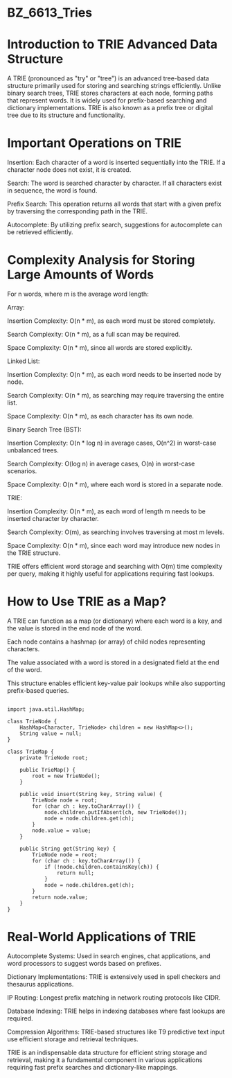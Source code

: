 # BZ_6613_Tries

# Introduction to TRIE Advanced Data Structure

A TRIE (pronounced as "try" or "tree") is an advanced tree-based data structure primarily used for storing and searching strings efficiently. Unlike binary search trees, TRIE stores characters at each node, forming paths that represent words. It is widely used for prefix-based searching and dictionary implementations. TRIE is also known as a prefix tree or digital tree due to its structure and functionality.

# Important Operations on TRIE

Insertion: Each character of a word is inserted sequentially into the TRIE. If a character node does not exist, it is created.

Search: The word is searched character by character. If all characters exist in sequence, the word is found.


Prefix Search: This operation returns all words that start with a given prefix by traversing the corresponding path in the TRIE.

Autocomplete: By utilizing prefix search, suggestions for autocomplete can be retrieved efficiently.

# Complexity Analysis for Storing Large Amounts of Words

For n words, where m is the average word length:

Array:

Insertion Complexity: O(n * m), as each word must be stored completely.

Search Complexity: O(n * m), as a full scan may be required.

Space Complexity: O(n * m), since all words are stored explicitly.

Linked List:

Insertion Complexity: O(n * m), as each word needs to be inserted node by node.

Search Complexity: O(n * m), as searching may require traversing the entire list.

Space Complexity: O(n * m), as each character has its own node.

Binary Search Tree (BST):

Insertion Complexity: O(n * log n) in average cases, O(n^2) in worst-case unbalanced trees.

Search Complexity: O(log n) in average cases, O(n) in worst-case scenarios.

Space Complexity: O(n * m), where each word is stored in a separate node.

TRIE:

Insertion Complexity: O(n * m), as each word of length m needs to be inserted character by character.

Search Complexity: O(m), as searching involves traversing at most m levels.

Space Complexity: O(n * m), since each word may introduce new nodes in the TRIE structure.

TRIE offers efficient word storage and searching with O(m) time complexity per query, making it highly useful for applications requiring fast lookups.

# How to Use TRIE as a Map?

A TRIE can function as a map (or dictionary) where each word is a key, and the value is stored in the end node of the word.

Each node contains a hashmap (or array) of child nodes representing characters.

The value associated with a word is stored in a designated field at the end of the word.

This structure enables efficient key-value pair lookups while also supporting prefix-based queries.

```Example in Java:

import java.util.HashMap;

class TrieNode {
    HashMap<Character, TrieNode> children = new HashMap<>();
    String value = null;
}

class TrieMap {
    private TrieNode root;
    
    public TrieMap() {
        root = new TrieNode();
    }
    
    public void insert(String key, String value) {
        TrieNode node = root;
        for (char ch : key.toCharArray()) {
            node.children.putIfAbsent(ch, new TrieNode());
            node = node.children.get(ch);
        }
        node.value = value;
    }
    
    public String get(String key) {
        TrieNode node = root;
        for (char ch : key.toCharArray()) {
            if (!node.children.containsKey(ch)) {
                return null;
            }
            node = node.children.get(ch);
        }
        return node.value;
    }
}
```

# Real-World Applications of TRIE

Autocomplete Systems: Used in search engines, chat applications, and word processors to suggest words based on prefixes.

Dictionary Implementations: TRIE is extensively used in spell checkers and thesaurus applications.

IP Routing: Longest prefix matching in network routing protocols like CIDR.

Database Indexing: TRIE helps in indexing databases where fast lookups are required.

Compression Algorithms: TRIE-based structures like T9 predictive text input use efficient storage and retrieval techniques.

TRIE is an indispensable data structure for efficient string storage and retrieval, making it a fundamental component in various applications requiring fast prefix searches and dictionary-like mappings.
